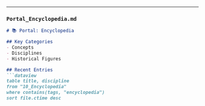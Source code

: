 
---

### `Portal_Encyclopedia.md`

```markdown
# 📚 Portal: Encyclopedia

## Key Categories
- Concepts
- Disciplines
- Historical Figures

## Recent Entries
```dataview
table title, discipline
from "10_Encyclopedia"
where contains(tags, "encyclopedia")
sort file.ctime desc
